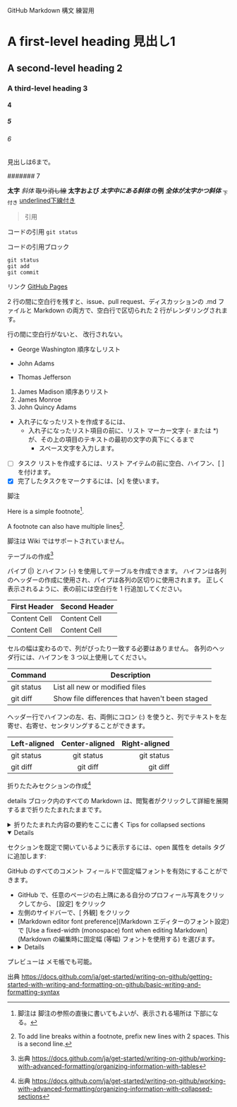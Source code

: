 GitHub Markdown 構文 練習用

# A first-level heading 見出し1
## A second-level heading 2
### A third-level heading 3
#### 4
##### 5
###### 6
見出しは6まで。

####### 7

**太字** _斜体_ ~~取り消し線~~ **太字および _太字中にある斜体_ の例** ***全体が太字かつ斜体*** <sub>下付き</sub> <ins>underlined下線付き</ins>
> 引用

コードの引用 `git status`

コードの引用ブロック
```
git status
git add
git commit
```


リンク
[GitHub Pages](https://pages.github.com/)

2 行の間に空白行を残すと、issue、pull request、ディスカッションの .md ファイルと Markdown の両方で、空白行で区切られた 2 行がレンダリングされます。

行の間に空白行がないと、
改行されない。

- George Washington 順序なしリスト
* John Adams
+ Thomas Jefferson

1. James Madison 順序ありリスト
2. James Monroe
3. John Quincy Adams

- 入れ子になったリストを作成するには、
   - 入れ子になったリスト項目の前に、リスト マーカー文字 (- または *) が、その上の項目のテキストの最初の文字の真下にくるまで
     - スペース文字を入力します。

- [ ] タスク リストを作成するには、リスト アイテムの前に空白、ハイフン、[ ] を付けます。
- [x] 完了したタスクをマークするには、[x] を使います。

脚注

Here is a simple footnote[^1].

A footnote can also have multiple lines[^2].

[^1]: 脚注は 脚注の参照の直後に書いてもよいが、表示される場所は 下部になる。
[^2]: To add line breaks within a footnote, prefix new lines with 2 spaces.
  This is a second line.

脚注は Wiki ではサポートされていません。

<!-- HTML コメント内に配置することで、レンダリングされた Markdown からコンテンツを非表示にすることができます。This content will not appear in the rendered Markdown -->

テーブルの作成[^3]
[^3]: 出典 https://docs.github.com/ja/get-started/writing-on-github/working-with-advanced-formatting/organizing-information-with-tables


パイプ (|) とハイフン (-) を使用してテーブルを作成できます。 ハイフンは各列のヘッダーの作成に使用され、パイプは各列の区切りに使用されます。 正しく表示されるように、表の前には空白行を 1 行追加してください。


| First Header  | Second Header |
| ------------- | ------------- |
| Content Cell  | Content Cell  |
| Content Cell  | Content Cell  |

セルの幅は変わるので、列がぴったり一致する必要はありません。 各列のヘッダ行には、ハイフンを 3 つ以上使用してください。

| Command | Description |
| --- | --- |
| git status | List all new or modified files |
| git diff | Show file differences that haven't been staged |

ヘッダー行でハイフンの左、右、両側にコロン (:) を使うと、列でテキストを左寄せ、右寄せ、センタリングすることができます。

| Left-aligned | Center-aligned | Right-aligned |
| :---         |     :---:      |          ---: |
| git status   | git status     | git status    |
| git diff     | git diff       | git diff      |

折りたたみセクションの作成[^4]
[^4]: 出典 https://docs.github.com/ja/get-started/writing-on-github/working-with-advanced-formatting/organizing-information-with-collapsed-sections

details ブロック内のすべての Markdown は、閲覧者がクリックして詳細を展開するまで折りたたまれたままです。

<details>

<summary>折りたたまれた内容の要約をここに書く Tips for collapsed sections</summary>

### You can add a header

summary ラベル内の Markdown は、既定で折りたたまれます。

You can add an image or a code block, too.

```ruby
   puts "Hello World"
```

</details>

<details open>

セクションを既定で開いているように表示するには、open 属性を details タグに追加します:

</details>

GitHub のすべてのコメント フィールドで固定幅フォントを有効にすることができます。

- GitHub で、任意のページの右上隅にある自分のプロフィール写真をクリックしてから、 [設定] をクリック
- 左側のサイドバーで、[ 外観] をクリック
- [Markdown editor font preference](Markdown エディターのフォント設定) で [Use a fixed-width (monospace) font when editing Markdown](Markdown の編集時に固定幅 (等幅) フォントを使用する) を選びます。 
- <details>https://docs.github.com/ja/get-started/writing-on-github/getting-started-with-writing-and-formatting-on-github/about-writing-and-formatting-on-github#enabling-fixed-width-fonts-in-the-editor</details>

プレビューは メモ帳でも可能。

出典
https://docs.github.com/ja/get-started/writing-on-github/getting-started-with-writing-and-formatting-on-github/basic-writing-and-formatting-syntax

